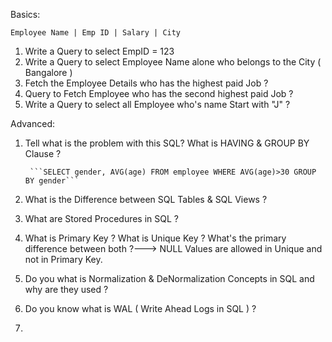 Basics:

  ```Employee Name | Emp ID | Salary | City```
  
  1. Write a Query to select EmpID = 123
  2. Write a Query to select Employee Name alone who belongs to the City ( Bangalore )
  3. Fetch the Employee Details who has the highest paid Job ?
  4. Query to Fetch Employee who has the second highest paid Job ?
  5. Write a Query to select all Employee who's name Start with "J" ?

Advanced:
  1. Tell what is the problem with this SQL? What is HAVING & GROUP BY Clause ?

          ```SELECT gender, AVG(age) FROM employee WHERE AVG(age)>30 GROUP BY gender```

  2. What is the Difference between SQL Tables & SQL Views ?

  3. What are Stored Procedures in SQL ?

  4. What is Primary Key ? What is Unique Key ? What's the primary difference between both ?---> NULL Values are allowed in Unique and not in Primary Key.

  5. Do you what is Normalization & DeNormalization Concepts in SQL and why are they used ?

  6. Do you know what is WAL ( Write Ahead Logs in SQL ) ?

  7. 
